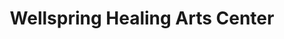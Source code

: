 ---
title: "Wellspring Healing Arts Center"
url: /erie/wellspring-healing-arts-center/
shop: herbalist
---